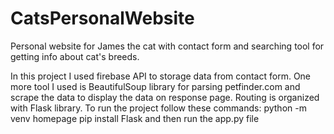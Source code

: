 # CatsPersonalWebsite
Personal website for James the cat with contact form and searching tool for getting info about cat's breeds.

In this project I used firebase API to storage data from contact form. One more tool I used is BeautifulSoup library for parsing petfinder.com and scrape the data to display the data on response page. Routing is organized with Flask library. 
To run the project follow these commands:
python -m venv homepage
pip install Flask
and then run the app.py file
